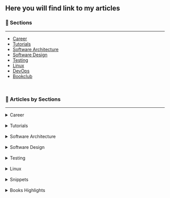 ## Here you will find link to my articles

### 🎯 Sections
___

+ [Career](https://1kevinson.com/tag/career/)
+ [Tutorials](https://1kevinson.com/tag/tutorials/)
+ [Software Architecture](https://1kevinson.com/tag/software-architecture/)
+ [Software Design](https://1kevinson.com/tag/software-design/)
+ [Testing](https://1kevinson.com/tag/testing/)
+ [Linux](https://1kevinson.com/tag/linux/)
+ [DevOps](https://1kevinson.com/tag/devops/)
+ [Bookclub](https://1kevinson.com/tag/books/)

<br>

### 🧵 Articles by Sections
---

<details>
  <summary>Career</summary>
  <br>

+ [Engage, Explore, Explain, Elaborate, Evaluate: Mastering the 5E Learning Model](https://1kevinson.com/engage-explore-explain-elaborate-evaluate-mastering-the-5e-learning-model/)

+ [This 1 Technique Will Change Your Learning Experience — The SQ3R Method](https://1kevinson.com/this-1-technique-will-change-your-learning-experience-the-sq3r-method/)

+ [Want to become a Java developer? Read this](https://1kevinson.com/want-to-become-a-java-developer/)

+ [Write a Brag Document and Get Your Work Recognized](https://1kevinson.com/write-a-brag-document-and-get-your-work-recognized/)


</details>
<br>

<details>
  <summary>Tutorials</summary>
  <br>

+ [How To Run A Node.js App In Docker Including Environment Variables](https://1kevinson.com/how-to-run-a-node-js-app-in-docker-including-environment-variables/)   

+ [How to Use Spring Data JPA Specifications with SQL](https://1kevinson.com/how-to-use-spring-data-jpa-specifications-with-sql/)   

+ [How to Convert Java POJO to JSON Using Jackson Library](https://1kevinson.com/how-to-convert-java-pojo-to-json-using-jackson-library/)   

+ [Why Using Private Constructors with Java in Object-Oriented Programming](https://1kevinson.com/why-using-private-constructors-in-object-oriented-programming/)   

+ [How to Read Environment Variables from Node.js](https://1kevinson.com/how-to-read-environment-variables-from-node-js/)   

+ [How to Easily Install Your Self-hosted Ghost Blog with Docker on Linux Server](https://1kevinson.com/how-to-easily-install-your-self-hosted-ghost-blog-on-linux-server/)   

+ [How to Send a POST Request with Curl](https://1kevinson.com/how-to-send-a-post-request-with-curl/)  

+ [https://1kevinson.com/java-8-predicates-the-definitive-guide/](https://1kevinson.com/java-8-predicates-the-definitive-guide/)  

+ [A Practical Guide to Using ActiveMQ JMS with Spring Boot](https://1kevinson.com/a-practical-guide-to-using-activemq-jms-with-spring-boot/)

+ [Demystifying the Classpath in Spring Boot: Your Guide to Class Loading](https://1kevinson.com/demystifying-the-classpath-in-spring-boot/)

+ [React Component Essentials : Beginner Guide](https://1kevinson.com/react-component-essentials-beginner-guide/)

+ [Discover 6 Great Reasons to Use SSH Key Authentication For Your Systems](https://1kevinson.com/discover-6-great-reasons-to-use-ssh-key-authentication-for-your-systems/)

+ [How To Generate And Pair An Ssh Key To Access Your VPS](https://1kevinson.com/how-to-generate-and-pair-an-ssh-key-to-access-your-vps/)

+ [4 Simple Ways to Remove Duplicates From a JavaScript Array](https://1kevinson.com/4-simple-ways-to-remove-duplicates-from-a-javascript-array/)

+ [How to Fix the Host Key Verification Failed Git Clone Error](https://1kevinson.com/how-to-fix-the-host-key-verification-failed-git-clone-error/)

+ [2 Simple Solutions to fix the warning about ECDSA host key](https://1kevinson.com/2-simple-solutions-to-fix-the-warning-about-ecdsa-host-key/)

+ [How to Easily Solve the Redis NOAUTH Authentication Required](https://1kevinson.com/how-to-easily-solve-the-redis-noauth-authentication-required/)

+ [How to Declare Classes with Java](https://1kevinson.com/how-to-declare-classes-in-java/)

+ [How to Declare Variable with Java](https://1kevinson.com/how-to-declare-variable-with-java/)

+ [How to Clone a JavaScript Object Except One Key](https://1kevinson.com/how-to-clone-a-javascript-object-except-one-key/)

+ [How to Build Pagination and Sorting with Spring Boot and JPA](https://1kevinson.com/how-to-build-pagination-and-sorting-with-spring-boot-and-jpa/)

+ [Understand How Spring Boot Architecture is Designed](https://1kevinson.com/understand-how-spring-boot-architecture-is-designed/)

+ [What is caching? Understand How Cache Memory works](https://1kevinson.com/what-is-caching-understand-how-cache-memory-works/)

+ [2 Simple Ways to Sort List of Weekdays from Monday to Sunday with Java](https://1kevinson.com/2-simple-ways-to-sort-list-of-weekdays-from-monday-to-sunday-with-java/)

+ [How to Set a Custom GitHub Code Font](https://1kevinson.com/how-to-set-a-custom-github-code-font/)

+ [Upload and Download Image into SQL Database with Spring Boot](https://1kevinson.com/upload-and-download-image-into-sql-database-with-spring-boot/)

+ [How to Dockerize Your React Application](https://1kevinson.com/how-to-dockerize-your-react-application/)

+ [How to Declare Variables in JavaScript](https://1kevinson.com/how-to-declare-variable-in-javascript/)

+ [How to Change the Context Path in Spring Boot](https://1kevinson.com/how-to-change-the-context-path-in-spring-boot/)

+ [Document a Springboot Rest API with Swagger and Open API](https://1kevinson.com/document-a-springbootrest-api-with-swagger-and-open-api/)

+ [Why using UUID instead of IDs in your Java Project](https://1kevinson.com/why-using-uuid-instead-of-ids-in-your-java-project/)

+ [Create a Base Entity with JPA](https://1kevinson.com/create-a-base-entity-with-jpa/)

+ [How to add Total in last row of SQL](https://1kevinson.com/how-to-add-total-in-last-row-of-sql-sum/)

+ [Upload and Download Image into SQL Database with Spring Boot](https://1kevinson.com/upload-and-download-image-into-sql-database-with-spring-boot/)

+ [How to Create a Postgres Database in Docker](https://1kevinson.com/how-to-create-a-postgres-database-in-docker/)

+ [How to Build a Rest API with Spring Boot and PostgreSQL](https://1kevinson.com/how-to-build-rest-api-with-spring-boot-and-postgresql/)

+ [How to center a Div, Text and HTML element with CSS](https://1kevinson.com/how-to-center-a-div-text-html-element-with-css/)

+ [Implementing Caching with Spring Boot](https://1kevinson.com/implementing-caching-with-spring-boot/)

+ [Email Sending with Spring Mail and Integration Testing with Junit and GreenMail](https://1kevinson.com/email-sending-with-spring-mail-and-integration-testing-with-junit-and-greenmail/)

+ [How to send emails with Java Mail Springboot and Testing with MailHog](https://1kevinson.com/how-to-send-emails-with-java-mail-and-springboot/)

+ [How to Run a Springboot App in a Docker Container](https://1kevinson.com/dockerize-springboot-app/)

+ [Spring Boot and Apache ActiveMQ - JMS Messaging](https://1kevinson.com/springboot-artemis-broker/)

+ [Setup a starter project with Typescript and Unit Tests with Jest](https://1kevinson.com/typescript-starter-project/)

</details>
<br>

<details>
  <summary>Software Architecture</summary>
  <br>

+ [Hexagonal Architecture - Implementing Port and Adapter with Java](https://1kevinson.com/how-to-implement-port-and-adapters-in-hexagonal-architecture-with-java/)

</details>
<br>

<details>
  <summary>Software Design</summary>
  <br>

+ [Use Static Factory Method Instead of Constructors](https://1kevinson.com/use-static-factory-method-instead-of-constructors/)

+ [Instance-Controlled Classes | Efficiently Manage your Objects](https://1kevinson.com/instance-controlled-classes-oop/)

+ [SOLID Principles](https://1kevinson.com/solid-principles-timeless-wisdom-on-building-high-quality-software/)

+ [4 pillars of Object-Oriented Programming](https://1kevinson.com/4-pillars-of-object-oriented-programming/)

+ [Setters Are Evil: Avoid Using Them](https://1kevinson.com/why-setters-are-evil-avoid-using-them/)

</details>
<br>

<details>
  <summary>Testing</summary>
  <br>

+ [Unit and Integration Testing Pagination and Sorting With JPA, JUnit and Testcontainers](https://1kevinson.com/unit-and-integration-testing-pagination-and-sorting-with-jpa-junit-and-testcontainers/)

+ [Unit and Integration Testing Made Easy on Image Management for SQL Database with Spring Boot](https://1kevinson.com/unit-and-integration-testing-made-easy-on-image-management-for-sql-database-with-spring-boot/)

+ [Test Driven Development: The Practical Guide with Typescript](https://1kevinson.com/test-driven-development-for-the-rest-of-us/)

+ [How to Write Integration Tests with H2 In-Memory Database and Springboot](https://1kevinson.com/how-to-write-integration-tests-with-h2-in-memory-database-and-springboot/)

+ [Unit Testing the Service Layer of Spring boot Application](https://1kevinson.com/testing-service-spring-boot/)

+ [How to write Integration Tests with Testcontainers Springboot and Docker](https://1kevinson.com/integration-testing-with-springboot-docker-and-tests-containers/)

</details>
<br>

<details>
  <summary>Linux</summary>
  <br>

+ [How to Find and Replace Text with Sed Command on Linux](https://1kevinson.com/how-to-find-and-replace-text-with-sed-command-on-linux/)

+ [Linux Directory Structure Explained](https://1kevinson.com/linux-directory-structure-explained/)

+ [How to clean a Zombie Process on Linux](https://1kevinson.com/how-to-clean-a-zombie-process-on-linux/)

+ [How to use if-else in Shell Scripts](https://1kevinson.com/how-to-use-if-else-in-shell-scripts/)

</details>
<br>

<details>
  <summary>Snippets</summary>
  <br>

+ [Resolving java.lang.NoClassDefFoundError in Java 11+ for javax.xml.bind.JAXBException](https://1kevinson.com/resolving-java-lang-noclassdeffounderror-in-java-11-for-javax-xml-bind-jaxbexception/)

+ [How to Run a Function on All Elements of an Object in JavaScript](https://1kevinson.com/how-to-run-a-function-on-all-elements-of-an-object-in-javascript/)

+ [Why You Need a No-args Constructor in Your JPA Entity](https://1kevinson.com/why-you-need-a-no-args-constructor-in-your-jpa-entity/)

+ [How to Hide the Path Next to your Project in IntelliJ](https://1kevinson.com/how-to-hide-the-path-next-to-your-project-in-intellij/)

+ [How to Run a Spring Boot App with Maven Command](https://1kevinson.com/how-to-run-a-spring-boot-app-with-maven-command/)

+ [How to Change the Project Name in Docker Compose](https://1kevinson.com/how-to-change-the-project-name-in-docker-compose/)

+ [Troubleshooting "NoSuchFieldError: JCImport does not have member field JCTree qualid" in Spring Boot project after upgrading to JDK 21](https://1kevinson.com/nosuchfielderror-jcimport-does-not-have-member-field-jctree-qualid/)

+ [How to Easily Read JSON File as String in Java Spring Boot](https://1kevinson.com/how-to-easily-read-json-file-as-string-in-java-spring-boot/)

+ [How to Set Up a React Project](https://1kevinson.com/how-to-set-up-a-react-project/)

+ [A step-by-step Guide for Copying Files Between Host and Docker Containers](https://1kevinson.com/copying-files-between-host-and-docker-containers-a-step-by-step-guide/)

+ [How to Easily Stop and Remove a Docker Container in One Command](https://1kevinson.com/how-to-easily-stop-and-remove-a-docker-container-in-one-command/)

+ [Get the Differences Between Two Arrays of Objects in JavaScript](https://1kevinson.com/get-the-differences-between-two-arrays-of-objects-in-javascript/)

+ [How to Ignore a File or a Folder with .gitignore](https://1kevinson.com/how-to-ignore-a-file-or-a-folder-with-gitignore/)

+ [How to Enter a Docker Container Shell](https://1kevinson.com/how-to-enter-a-docker-container-shell/)

+ [How to Run a Docker Container From a Dockerfile](https://1kevinson.com/how-to-run-a-docker-container-from-a-dockerfile/)

+ [The Easiest Way To Clone An Array With Javascript ES6](https://1kevinson.com/the-easiest-way-to-clone-an-array-with-javascript-es6/)

</details>
<br>

<details>
  <summary>Books Highlights</summary>
  <br>

+ [Mastery - By Georges Leonard](https://1kevinson.com/mastery-book-highlights-george-leonard/)

+ [The War Of Art - By Steven Pressfield](https://1kevinson.com/the-war-of-art/)

+ [So Good They Can Ignore - By Cal Newport](https://1kevinson.com/so-good-they-can-ignore-you-cal-newport-commento/)

+ [The Psychology of Money - By Morgan Houssel](https://1kevinson.com/the-psychology-of-money-timeless-lessons-on-wealth-greed-and-happiness/)

+ [Show your Work - By Austin Kleon](https://1kevinson.com/show-your-work/)

</details>

